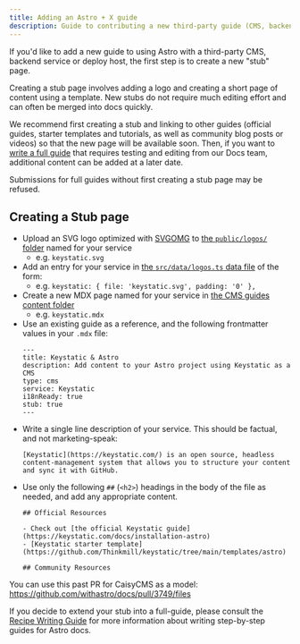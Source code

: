 ```yaml
---
title: Adding an Astro + X guide
description: Guide to contributing a new third-party guide (CMS, backend, deploy).
---
```


If you'd like to add a new guide to using Astro with a third-party CMS, backend service or deploy host, the first step is to create a new "stub" page. 

Creating a stub page involves adding a logo and creating a short page of content using a template. New stubs do not require much editing effort and can often be merged into docs quickly. 

We recommend first creating a stub and linking to other guides (official guides, starter templates and tutorials, as well as community blog posts or videos) so that the new page will be available soon. Then, if you want to [write a full guide](/guides/recipe-writing/) that requires testing and editing from our Docs team, additional content can be added at a later date. 

Submissions for full guides without first creating a stub page may be refused.

## Creating a Stub page

- Upload an SVG logo optimized with [SVGOMG](https://jakearchibald.github.io/svgomg/) to [the `public/logos/` folder](https://github.com/withastro/docs/tree/main/public/logos) named for your service
    - e.g. `keystatic.svg`
- Add an entry for your service in [the `src/data/logos.ts` data file](https://github.com/withastro/docs/blob/main/src/data/logos.ts) of the form:
    - e.g. `keystatic: { file: 'keystatic.svg', padding: '0' },`
- Create a new MDX page named for your service in [the CMS guides content folder](https://github.com/withastro/docs/tree/main/src/content/docs/en/guides/cms)
    - e.g. `keystatic.mdx`
- Use an existing guide as a reference, and the following frontmatter values in your `.mdx` file:
    ```
    ---
    title: Keystatic & Astro
    description: Add content to your Astro project using Keystatic as a CMS
    type: cms
    service: Keystatic
    i18nReady: true
    stub: true
    ---
    ```
- Write a single line description of your service. This should be factual, and not marketing-speak:
    ```
    [Keystatic](https://keystatic.com/) is an open source, headless content-management system that allows you to structure your content and sync it with GitHub.
    ```
- Use only the following `##` (`<h2>`) headings in the body of the file as needed, and add any appropriate content.
    ```
    ## Official Resources

    - Check out [the official Keystatic guide](https://keystatic.com/docs/installation-astro)
    - [Keystatic starter template](https://github.com/Thinkmill/keystatic/tree/main/templates/astro)

    ## Community Resources
    ```

 You can use this past PR for CaisyCMS as a model: https://github.com/withastro/docs/pull/3749/files

 If you decide to extend your stub into a full-guide, please consult the [Recipe Writing Guide](https://astro-docs-docs.netlify.app/guides/recipe-writing/) for more information about writing step-by-step guides for Astro docs.
